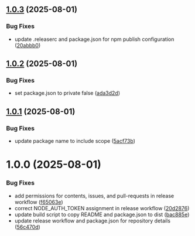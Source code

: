 ## [1.0.3](https://github.com/Fersubair40/png-download-link/compare/v1.0.2...v1.0.3) (2025-08-01)


### Bug Fixes

* update .releaserc and package.json for npm publish configuration ([20abbb0](https://github.com/Fersubair40/png-download-link/commit/20abbb0864445961f1ab784d5623769dd7c97915))

## [1.0.2](https://github.com/Fersubair40/png-download-link/compare/v1.0.1...v1.0.2) (2025-08-01)


### Bug Fixes

* set package.json to private false ([ada3d2d](https://github.com/Fersubair40/png-download-link/commit/ada3d2df09e75e916c1a2ce10bd05803c4689944))

## [1.0.1](https://github.com/Fersubair40/png-download-link/compare/v1.0.0...v1.0.1) (2025-08-01)


### Bug Fixes

* update package name to include scope ([5acf73b](https://github.com/Fersubair40/png-download-link/commit/5acf73bb21f576fe128353aab4f0a957f034d4be))

# 1.0.0 (2025-08-01)


### Bug Fixes

* add permissions for contents, issues, and pull-requests in release workflow ([f65063e](https://github.com/Fersubair40/png-download-link/commit/f65063ee7220384307794e53512840167f7eb8d2))
* correct NODE_AUTH_TOKEN assignment in release workflow ([20d2876](https://github.com/Fersubair40/png-download-link/commit/20d2876a9a130d36d7342b540d6d11e6b8f79e19))
* update build script to copy README and package.json to dist ([bac885e](https://github.com/Fersubair40/png-download-link/commit/bac885e89cfd0a55806f70ba818aa73665bcc895))
* update release workflow and package.json for repository details ([56c470d](https://github.com/Fersubair40/png-download-link/commit/56c470dd078e767737f16b9f7ddf4c2965440044))
